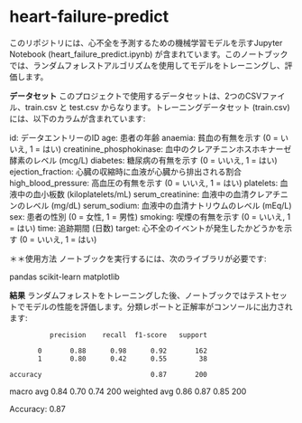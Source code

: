 # heart-failure-predict

このリポジトリには、心不全を予測するための機械学習モデルを示すJupyter Notebook (heart_failure_predict.ipynb) が含まれています。このノートブックでは、ランダムフォレストアルゴリズムを使用してモデルをトレーニングし、評価します。

**データセット**
このプロジェクトで使用するデータセットは、2つのCSVファイル、train.csv と test.csv からなります。トレーニングデータセット (train.csv) には、以下のカラムが含まれています:

id: データエントリーのID
age: 患者の年齢
anaemia: 貧血の有無を示す (0 = いいえ, 1 = はい)
creatinine_phosphokinase: 血中のクレアチニンホスホキナーゼ酵素のレベル (mcg/L)
diabetes: 糖尿病の有無を示す (0 = いいえ, 1 = はい)
ejection_fraction: 心臓の収縮時に血液が心臓から排出される割合
high_blood_pressure: 高血圧の有無を示す (0 = いいえ, 1 = はい)
platelets: 血液中の血小板数 (kiloplatelets/mL)
serum_creatinine: 血液中の血清クレアチニンのレベル (mg/dL)
serum_sodium: 血液中の血清ナトリウムのレベル (mEq/L)
sex: 患者の性別 (0 = 女性, 1 = 男性)
smoking: 喫煙の有無を示す (0 = いいえ, 1 = はい)
time: 追跡期間 (日数)
target: 心不全のイベントが発生したかどうかを示す (0 = いいえ, 1 = はい)

＊＊使用方法
ノートブックを実行するには、次のライブラリが必要です:

pandas
scikit-learn
matplotlib

**結果**
ランダムフォレストをトレーニングした後、ノートブックではテストセットでモデルの性能を評価します。分類レポートと正解率がコンソールに出力されます:

              precision    recall  f1-score   support

           0       0.88      0.98      0.92       162
           1       0.80      0.42      0.55        38

    accuracy                           0.87       200
   macro avg       0.84      0.70      0.74       200
weighted avg       0.86      0.87      0.85       200

Accuracy: 0.87












